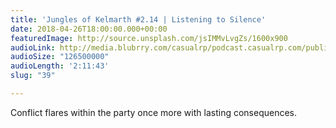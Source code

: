 ```yaml
---
title: 'Jungles of Kelmarth #2.14 | Listening to Silence'
date: 2018-04-26T18:00:00.000+00:00
featuredImage: http://source.unsplash.com/jsIMMvLvgZs/1600x900
audioLink: http://media.blubrry.com/casualrp/podcast.casualrp.com/public/Chapter%202%20Ep.%2014%20_%20Listening%20to%20Silence.mp3
audioSize: "126500000"
audioLength: '2:11:43'
slug: "39"

---
```

Conflict flares within the party once more with lasting consequences.